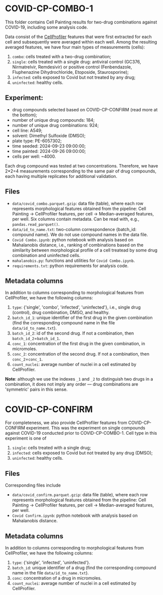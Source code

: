 # COVID-CP-COMBO-1

This folder contains Cell Painting results for two-drug combinations against COVID-19, including some analysis code.

Data consist of the [CellProfiler](https://github.com/CellProfiler/CellProfiler.git) features that were first extracted for each cell and subsequently were averaged within each well. Among the resulting averaged features, we have four main types of measurements (cells):

1. `combo`: cells treated with a two-drug combination;
2. `single`: cells treated with a single drug: antiviral control (GC376, Nirmatrelvir, Remdesivir) or positive control (Fenbendazole, Fluphenazine Dihydrochloride, Etoposide, Staurosporine);
3. `infected`: cells exposed to Covid but not treated by any drug;
4. `uninfected`: healthy cells.

## Experiment:

- drug compounds selected based on COVID-CP-CONFIRM (read more at the bottom);
- number of unique drug compounds: 184;
- number of unique drug combinations: 924;
- cell line: A549;
- solvent: Dimethyl Sulfoxide (DMSO);
- plate type: PE-6057302;
- time seeded: 2024-09-23 09:00:00;
- time painted: 2024-09-26 09:00:00;
- cells per well: ~4000.

Each drug compound was tested at two concentrations. Therefore, we have 2\*2=4 measurements corresponding to the same pair of drug compounds, each having multiple replicates for additional validation.

## Files

- `data/covid_combo.parquet.gzip`: data file (table), where each row represents morphological features obtained from the pipeline: Cell Painting -> CellProfiler features, per cell -> Median-averaged features, per well. Six columns contain metadata. Can be read with, e.g., `pandas.read_parquet()`.
- `data/id_to_name.txt`: two-column correspondence {batch_id: compound name}. We do not use compound names in the data file.
- `Covid Combo.ipynb`: python notebook with analysis based on Mahalanobis distance, i.e., ranking of combinations based on the similarity between morphological profile of a cell treatead by some drug combination and uninfected cells.
- `mahalanobis.py`: functions and utilities for `Covid Combo.ipynb`.
- `requirements.txt`: python requirements for analysis code.

## Metadata columns

In addition to columns corresponding to morphological features from CellProfiler, we have the following columns:

1. `type`: {'single', 'combo', 'infected', 'uninfected'}, i.e., single drug (control), drug combination, DMSO, and healthy.
2. `batch_id_1`: unique identifier of the first drug in the given combination (find the corresponding compound name in the file `data/id_to_name.txt`).
3. `batch_id_2`: id of the second drug. If not a combination, then `batch_id_2`=`batch_id_1`.
4. `conc_1`: concentration of the first drug in the given combination, in micromoles.
5. `conc_2`: concentration of the second drug. If not a combination, then `conc_2`=`conc_1`.
6. `count_nuclei`: average number of nuclei in a cell estimated by CellProfiler.

**Note**: although we use the indexes `_1` and `_2` to distinguish two drugs in a combination, it does not imply any order –– drug combinations are 'symmetric' pairs in this sense.


# COVID-CP-CONFIRM
For completeness, we also provide CellProfiler features from COVID-CP-CONFIRM experiment. This was the experiment on single compounds against COVID-19 conducted prior to COVID-CP-COMBO-1.
Cell type in this experiment is one of

1. `single`: cells treated with a single drug;
2. `infected`: cells exposed to Covid but not treated by any drug (DMSO);
3. `uninfected`: healthy cells.

## Files
Corresponding files include
- `data/covid_confirm.parquet.gzip`: data file (table), where each row represents morphological features obtained from the pipeline: Cell Painting -> CellProfiler features, per cell -> Median-averaged features, per well.
- `Covid Confirm.ipynb`: python notebook with analysis based on Mahalanobis distance.

## Metadata columns

In addition to columns corresponding to morphological features from CellProfiler, we have the following columns:

1. `type`: {'single', 'infected', 'uninfected'}.
2. `batch_id`: unique identifier of a drug (find the corresponding compound name in the file `data/id_to_name.txt`).
3. `conc`: concentration of a drug in micromoles.
4. `count_nuclei`: average number of nuclei in a cell estimated by CellProfiler.
